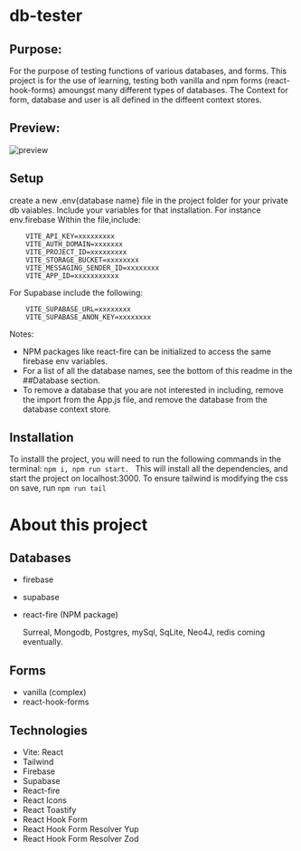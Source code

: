 # db-tester

## Purpose:

For the purpose of testing functions of various databases, and forms. This project is for the use of learning, testing both vanilla and npm forms (react-hook-forms) amoungst many different types of databases. The Context for form, database and user is all defined in the diffeent context stores.

## Preview:

<img src="https://i.ibb.co/7j3DYVw/preview.png" alt="preview" border="0">


## Setup

create a new .env{database name} file in the project folder for your private db vaiables. Include your variables for that installation. For instance env.firebase Within the file,include:

```
    VITE_API_KEY=xxxxxxxxx
    VITE_AUTH_DOMAIN=xxxxxxx
    VITE_PROJECT_ID=xxxxxxxxx
    VITE_STORAGE_BUCKET=xxxxxxxx
    VITE_MESSAGING_SENDER_ID=xxxxxxxx
    VITE_APP_ID=xxxxxxxxxxx
```

For Supabase include the following:

```
    VITE_SUPABASE_URL=xxxxxxxx
    VITE_SUPABASE_ANON_KEY=xxxxxxxx
```

Notes:

- NPM packages like react-fire can be initialized to access the same firebase env variables.
- For a list of all the database names, see the bottom of this readme in the ##Database section.
- To remove a database that you are not interested in including, remove the import from the App.js file, and remove the database from the database context store.

## Installation

To installl the project, you will need to run the following commands in the terminal:
`npm i, npm run start. `
This will install all the dependencies, and start the project on localhost:3000.
To ensure tailwind is modifying the css on save, run
`npm run tail`

# About this project

## Databases

- firebase
- supabase
- react-fire (NPM package)
  <!-- surreal  (not included yet but considered in the future)  -->
  <!-- - mongodb (not included yet but considered in the future)  -->
  <!-- - postgres (not included yet but considered in the future)  -->
  <!-- - mysql (not included yet but considered in the future)  -->
  <!-- - sqlite (not included yet but considered in the future)  -->
  <!-- - neo4j (not included yet but considered in the future)  -->
  <!-- - redis (not included yet but considered in the future)  -->
  
  Surreal, Mongodb, Postgres, mySql, SqLite, Neo4J, redis coming eventually.

## Forms

<!-- - vanilla (simple) (not included yet but considered in the future)  -->  

- vanilla (complex)
- react-hook-forms
  <!-- ... expandable in the future -->

## Technologies

- Vite: React
- Tailwind
- Firebase
- Supabase
- React-fire
- React Icons
- React Toastify
- React Hook Form
- React Hook Form Resolver Yup
- React Hook Form Resolver Zod

